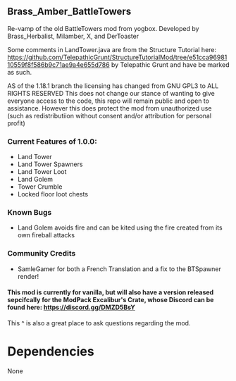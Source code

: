 ## Brass_Amber_BattleTowers
Re-vamp of the old BattleTowers mod from yogbox. Developed by Brass_Herbalist, Milamber, X, and DerToaster

Some comments in LandTower.java are from the Structure Tutorial here: https://github.com/TelepathicGrunt/StructureTutorialMod/tree/e51cca9698110559f8f586b9c71ae9a4e655d786
by Telepathic Grunt and have be marked as such.

AS of the 1.18.1 branch the licensing has changed from GNU GPL3 to ALL RIGHTS RESERVED
This does not change our stance of wanting to give everyone access to the code, this repo will remain public and open to assistance.
However this does protect the mod from unauthorized use (such as redistributiion without consent and/or attribution for personal profit) 

### Current Features of 1.0.0:

- Land Tower 
- Land Tower Spawners
- Land Tower Loot
- Land Golem
- Tower Crumble
- Locked floor loot chests

### Known Bugs

- Land Golem avoids fire and can be kited using the fire created from its own fireball attacks


### Community Credits

- SamleGamer for both a French Translation and a fix to the BTSpawner render!


#### This mod is currently for vanilla, but will also have a version released sepcifcally for the ModPack Excalibur's Crate, whose Discord can be found here: https://discord.gg/DMZD5BsY
This ^ is also a great place to ask questions regarding the mod.



# Dependencies

None
